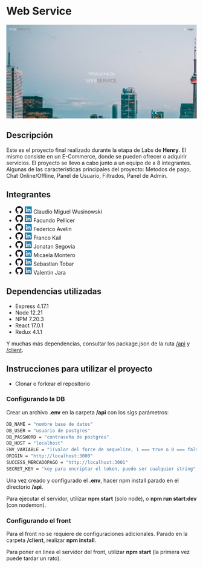 # Web Service

<img src="./imgs/start-screen.png" alt="start_screen"/>

## Descripción

Este es el proyecto final realizado durante la etapa de Labs de <strong>Henry</strong>. El mismo consiste en un E-Commerce, donde se pueden ofrecer o adquirir servicios. El proyecto se llevo a cabo junto a un equipo de a 8 integrantes. Algunas de las caracteristicas principales del proyecto: Metodos de pago, Chat Online/Offline, Panel de Usuario, Filtrados, Panel de Admin.

## Integrantes

- <a href="https://github.com/claudioCMW"><img width="20px" src="./imgs/github-logo.png"/></a> <a href="https://www.linkedin.com/in/claudio-wusinowski-2884641a3/"><img width="20px" src="./imgs/linkedin-logo.png"/></a> Claudio Miguel Wusinowski
- <a href="https://github.com/Facupelli"><img width="20px" src="./imgs/github-logo.png"/></a> <a href="https://www.linkedin.com/in/facundo-pellicer-full-stack-developer/"><img width="20px" src="./imgs/linkedin-logo.png"/></a> Facundo Pellicer
- <a href="https://github.com/Fedex159"><img width="20px" src="./imgs/github-logo.png"/></a> <a href="https://www.linkedin.com/in/federico-avelin-dev/"><img width="20px" src="./imgs/linkedin-logo.png"/></a> Federico Avelin
- <a href="https://github.com/Franco1312"><img width="20px" src="./imgs/github-logo.png"/></a> <a href="https://www.linkedin.com/in/franco-kail-219259215/"><img width="20px" src="./imgs/linkedin-logo.png"/></a> Franco Kail
- <a href="https://github.com/jonatansegovia"><img width="20px" src="./imgs/github-logo.png"/></a> <a href="https://www.linkedin.com/in/jonatan-segovia-dev/"><img width="20px" src="./imgs/linkedin-logo.png"/></a> Jonatan Segovia
- <a href="https://github.com/wikonarider"><img width="20px" src="./imgs/github-logo.png"/></a> <a href="https://www.linkedin.com/in/micaela-montero-295141217/"><img width="20px" src="./imgs/linkedin-logo.png"/></a> Micaela Montero
- <a href="https://github.com/stobar93"><img width="20px" src="./imgs/github-logo.png"/></a> <a href="https://www.linkedin.com/in/sebastiantobar-fullstack-dev/"><img width="20px" src="./imgs/linkedin-logo.png"/></a> Sebastian Tobar
- <a href="https://github.com/valentinjara27"><img width="20px" src="./imgs/github-logo.png"/></a> <a href="https://www.linkedin.com/in/valentin-jara-fullstackdeveloper/"><img width="20px" src="./imgs/linkedin-logo.png"/></a> Valentin Jara

## Dependencias utilizadas

- Express 4.17.1
- Node 12.21
- NPM 7.20.3
- React 17.0.1
- Redux 4.1.1

Y muchas más dependencias, consultar los package.json de la ruta <a href="https://github.com/Fedex159/pf-web-service/blob/main/api/package.json">/api</a> y <a href="https://github.com/Fedex159/pf-web-service/blob/main/client/package.json">/client</a>.

## Instrucciones para utilizar el proyecto

- Clonar o forkear el repositorio

### Configurando la DB

Crear un archivo <strong>.env</strong> en la carpeta <strong>/api</strong> con los sigs parámetros:

```bash
DB_NAME = "nombre base de datos"
DB_USER = "usuario de postgres"
DB_PASSWORD = "contraseña de postgres"
DB_HOST = "localhost"
ENV_VARIABLE = "1(valor del force de sequelize, 1 === true o 0 === false)"
ORIGIN = "http://localhost:3000"
SUCCESS_MERCADOPAGO = "http://localhost:3001"
SECRET_KEY = "key para encriptar el token, puede ser cualquier string"
```

Una vez creado y configurado el <strong>.env</strong>, hacer npm install parado en el directorio <strong>/api</strong>.

Para ejecutar el servidor, utilizar <strong>npm start</strong> (solo node), o <strong>npm run start:dev</strong> (con nodemon).

### Configurando el front

Para el front no se requiere de configuraciones adicionales. Parado en la carpeta <strong>/client</strong>, realizar <strong>npm install</strong>.

Para poner en linea el servidor del front, utilizar <strong>npm start</strong> (la primera vez puede tardar un rato).
